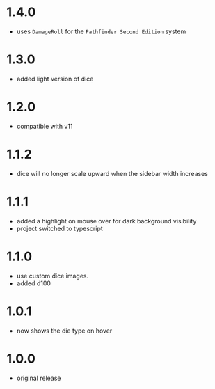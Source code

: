 # 1.4.0

-   uses `DamageRoll` for the `Pathfinder Second Edition` system

# 1.3.0

-   added light version of dice

# 1.2.0

-   compatible with v11

# 1.1.2

-   dice will no longer scale upward when the sidebar width increases

# 1.1.1

-   added a highlight on mouse over for dark background visibility
-   project switched to typescript

# 1.1.0

-   use custom dice images.
-   added d100

# 1.0.1

-   now shows the die type on hover

# 1.0.0

-   original release
